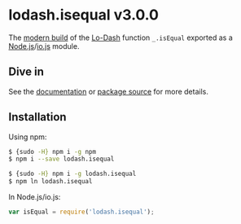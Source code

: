 # lodash.isequal v3.0.0

The [modern build](https://github.com/lodash/lodash/wiki/Build-Differences) of the [Lo-Dash](https://lodash.com/) function `_.isEqual` exported as a [Node.js](http://nodejs.org/)/[io.js](https://iojs.org/) module.

## Dive in

See the [documentation](https://lodash.com/docs#isEqual) or [package source](https://github.com/lodash/lodash/blob/3.0.0-npm-packages/lodash.isequal/index.js) for more details.

## Installation

Using npm:

```bash
$ {sudo -H} npm i -g npm
$ npm i --save lodash.isequal

$ {sudo -H} npm i -g lodash.isequal
$ npm ln lodash.isequal
```

In Node.js/io.js:

```js
var isEqual = require('lodash.isequal');
```
